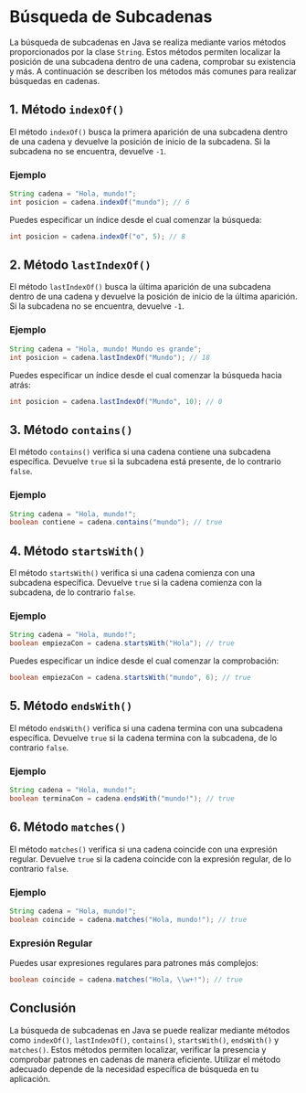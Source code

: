 # Búsqueda de Subcadenas

La búsqueda de subcadenas en Java se realiza mediante varios métodos proporcionados por la clase `String`. Estos métodos permiten localizar la posición de una subcadena dentro de una cadena, comprobar su existencia y más. A continuación se describen los métodos más comunes para realizar búsquedas en cadenas.

## 1. Método `indexOf()`

El método `indexOf()` busca la primera aparición de una subcadena dentro de una cadena y devuelve la posición de inicio de la subcadena. Si la subcadena no se encuentra, devuelve `-1`.

### Ejemplo

```java
String cadena = "Hola, mundo!";
int posicion = cadena.indexOf("mundo"); // 6
```

Puedes especificar un índice desde el cual comenzar la búsqueda:

```java
int posicion = cadena.indexOf("o", 5); // 8
```

## 2. Método `lastIndexOf()`

El método `lastIndexOf()` busca la última aparición de una subcadena dentro de una cadena y devuelve la posición de inicio de la última aparición. Si la subcadena no se encuentra, devuelve `-1`.

### Ejemplo

```java
String cadena = "Hola, mundo! Mundo es grande";
int posicion = cadena.lastIndexOf("Mundo"); // 18
```

Puedes especificar un índice desde el cual comenzar la búsqueda hacia atrás:

```java
int posicion = cadena.lastIndexOf("Mundo", 10); // 0
```

## 3. Método `contains()`

El método `contains()` verifica si una cadena contiene una subcadena específica. Devuelve `true` si la subcadena está presente, de lo contrario `false`.

### Ejemplo

```java
String cadena = "Hola, mundo!";
boolean contiene = cadena.contains("mundo"); // true
```

## 4. Método `startsWith()`

El método `startsWith()` verifica si una cadena comienza con una subcadena específica. Devuelve `true` si la cadena comienza con la subcadena, de lo contrario `false`.

### Ejemplo

```java
String cadena = "Hola, mundo!";
boolean empiezaCon = cadena.startsWith("Hola"); // true
```

Puedes especificar un índice desde el cual comenzar la comprobación:

```java
boolean empiezaCon = cadena.startsWith("mundo", 6); // true
```

## 5. Método `endsWith()`

El método `endsWith()` verifica si una cadena termina con una subcadena específica. Devuelve `true` si la cadena termina con la subcadena, de lo contrario `false`.

### Ejemplo

```java
String cadena = "Hola, mundo!";
boolean terminaCon = cadena.endsWith("mundo!"); // true
```

## 6. Método `matches()`

El método `matches()` verifica si una cadena coincide con una expresión regular. Devuelve `true` si la cadena coincide con la expresión regular, de lo contrario `false`.

### Ejemplo

```java
String cadena = "Hola, mundo!";
boolean coincide = cadena.matches("Hola, mundo!"); // true
```

### Expresión Regular

Puedes usar expresiones regulares para patrones más complejos:

```java
boolean coincide = cadena.matches("Hola, \\w+!"); // true
```

## Conclusión

La búsqueda de subcadenas en Java se puede realizar mediante métodos como `indexOf()`, `lastIndexOf()`, `contains()`, `startsWith()`, `endsWith()` y `matches()`. Estos métodos permiten localizar, verificar la presencia y comprobar patrones en cadenas de manera eficiente. Utilizar el método adecuado depende de la necesidad específica de búsqueda en tu aplicación.
